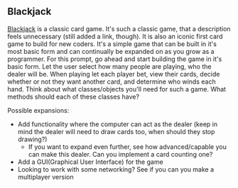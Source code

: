 
## Blackjack

[Blackjack](https://en.wikipedia.org/wiki/Blackjack) is a classic card game. It's such a classic game, that a description feels unnecessary (still added a link, though). It is also an iconic first card game to build for new coders. It's a simple game that can be built in it's most basic form and can continually be expanded on as you grow as a programmer. For this prompt, go ahead and start building the game in it's basic form. Let the user select how many people are playing, who the dealer will be. When playing let each player bet, view their cards, decide whether or not they want another card, and determine who winds each hand. Think about what classes/objects you'll need for such a game.  What methods should each of these classes have?

Possible expansions:
  - Add functionality where the computer can act as the dealer (keep in mind the dealer will need to draw cards too, when should they stop drawing?)
     - If you want to expand even further, see how advanced/capable you can make this dealer. Can you implement a card counting one?
 - Add a GUI(Graphical User Interface) for the game
 - Looking to work with some networking? See if you can you make a multiplayer version

